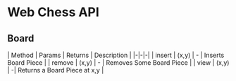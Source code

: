 # Web Chess API

## Board
| Method | Params | Returns | Description |
|-|-|-|
| insert | (x,y)   | - |  Inserts Board Piece  |
| remove  | (x,y)  | - | Removes Some Board Piece  |
| view  | (x,y)  | -| Returns a Board Piece at x,y |

